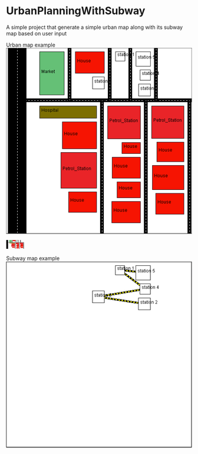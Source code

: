 # UrbanPlanningWithSubway
A simple project that generate a simple urban map along with its subway map based on user input

Urban map example
![UrbanPlanning](UrbanPlanning.PNG?raw=true "UrbanPlanning")

<img src="UrbanPlanning.PNG" height="24" width="48">

Subway map example
![Subway](Subway.PNG?raw=true "Subway")